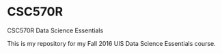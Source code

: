 # CSC570R
CSC570R Data Science Essentials

This is my repository for my Fall 2016 UIS Data Science Essentials course.
